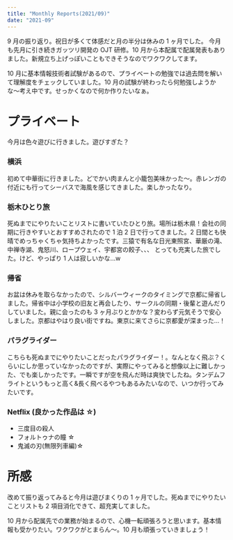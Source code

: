 ```yaml
---
title: "Monthly Reports(2021/09)"
date: "2021-09"
---
```


9 月の振り返り。祝日が多くて体感だと月の半分は休みの 1 ヶ月でした。
今月も先月に引き続きガッツリ開発の OJT 研修。10 月から本配属で配属発表もありました。新規立ち上げっぽいこともできそうなのでワクワクしてます。

10 月に基本情報技術者試験があるので、プライベートの勉強では過去問を解いて理解度をチェックしていました。10 月の試験が終わったら何勉強しようかな〜考え中です。せっかくなので何か作りたいなぁ。

# プライベート

今月は色々遊びに行きました。遊びすぎた？

### 横浜

初めて中華街に行きました。どでかい肉まんと小籠包美味かった〜。赤レンガの付近にも行ってシーバスで海風を感じてきました。楽しかったなり。

### 栃木ひとり旅

死ぬまでにやりたいことリストに書いていたひとり旅。場所は栃木県！会社の同期に行きやすいとおすすめされたので 1 泊 2 日で行ってきました。2 日間とも快晴でめっちゃくちゃ気持ちよかったです。三猿で有名な日光東照宮、華厳の滝、中禅寺湖、鬼怒川、ロープウェイ、宇都宮の餃子、、、
とっても充実した旅でした。けど、やっぱり 1 人は寂しいかな...w

### 帰省

お盆は休みを取らなかったので、シルバーウィークのタイミングで京都に帰省しました。帰省中は小学校の旧友と再会したり、サークルの同期・後輩と遊んだりしていました。親に会ったのも 3 ヶ月ぶりとかかな？変わらず元気そうで安心しました。京都はやはり良い街ですね。東京に来てさらに京都愛が深まった...！

### パラグライダー

こちらも死ぬまでにやりたいことだったパラグライダー！。なんとなく飛ぶ？くらいにしか思っていなかったのですが、実際にやってみると想像以上に難しかった、でも楽しかったです。一瞬ですが空を飛んだ時は爽快でしたね。タンデムフライトというもっと高く&長く飛べるやつもあるみたいなので、いつか行ってみたいです。

### Netflix (良かった作品は ☆)

- 三度目の殺人
- フォルトゥナの瞳 ☆
- 鬼滅の刃(無限列車編)☆

# 所感

改めて振り返ってみると今月は遊びまくりの 1 ヶ月でした。死ぬまでにやりたいことリストも 2 項目消化できて、超充実してました。

10 月から配属先での業務が始まるので、心機一転頑張ろうと思います。基本情報も受かりたい。ワクワクがとまらん〜。10 月も頑張っていきましょう！
